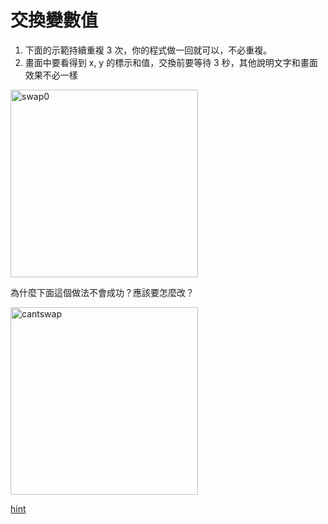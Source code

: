 
# 交換變數值

1. 下面的示範持續重複 3 次，你的程式做一回就可以，不必重複。
2. 畫面中要看得到 x, y 的標示和值，交換前要等待 3 秒，其他說明文字和畫面效果不必一樣

<img src="http://nandemoi.github.io/zl111/media/swap0.gif" alt="swap0" height="300"/>

為什麼下面這個做法不會成功？應該要怎麼改？

<img src="http://nandemoi.github.io/zl111/media/cantswap.png" alt="cantswap" height="300"/>

[hint](http://nandemoi.github.io/zl111/media/swap_ani.gif)
